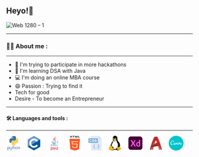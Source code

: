 ## Heyo!👋
![Web 1280 – 1](https://user-images.githubusercontent.com/99670243/168797832-c8c8e352-9cff-451e-acb0-69789f6dd72d.jpg)

---
### 👩‍💻 About me :
---

- 🌱 I'm trying to participate in more hackathons
- 🧪 I'm learning DSA with Java
- 💻 I'm doing an online MBA course 
- 😄 Passion : Trying to find it
- Tech for good
- Desire - To become an Entrepreneur 

---
#### 🛠️ Languages and tools :
---

<div>
  <img src="https://github.com/Harine19/Harine19/blob/main/assets/python-original-wordmark.png" title="Python" alt="Python" width="40" height="40"/>&nbsp;&ensp;
  <img src="https://github.com/devicons/devicon/blob/master/icons/c/c-original.svg" title="C" alt="C" width="40" height="40"/>&nbsp;&ensp;
  <img src="https://github.com/Harine19/Harine19/blob/main/assets/java-original-wordmark.png" title = "Java" alt="Java" width="40" height ="40"/>&nbsp;&ensp;
  <img src="https://github.com/Harine19/Harine19/blob/main/assets/html-5.png" title="Html5" alt="Html5" width="40" height="40"/>&nbsp;&ensp;
  <img src="https://github.com/Harine19/Harine19/blob/main/assets/css.png" title="Css3" alt="Css3" width="40" height="40"/>&nbsp;&ensp;
  <img src="https://github.com/Harine19/Harine19/blob/main/assets/linux.png" title="Linux" alt="Linux" width="40" height="40"/>&nbsp;&ensp;
  <img src="https://github.com/Harine19/Harine19/blob/main/assets/xd.png" title="Xd" alt="Xd" width="40" height="40"/>&nbsp;&ensp;
  <img src="https://github.com/Harine19/Harine19/blob/main/assets/autocad.png" title="Cad" alt="Cad" width="40" height="40"/>&nbsp;&ensp;
  <img src="https://github.com/devicons/devicon/blob/master/icons/canva/canva-original.svg" title="Canva" alt="Canva" width="40" height="40"/>&nbsp;&ensp;
  

<!---


---
#### 🔥 My stats :
---

[![Top Langs](https://github-readme-stats.vercel.app/api/top-langs/?username=Harine19&layout=compact&theme=vision-friendly-dark)](https://github.com/anuraghazra/github-readme-stats)

[![GitHub Streak](http://github-readme-streak-stats.herokuapp.com?user=Harine19&theme=Javascript-dark&date_format=M%20j%5B%2C%20Y%5D)](https://git.io/streak-stats)
-->
  
